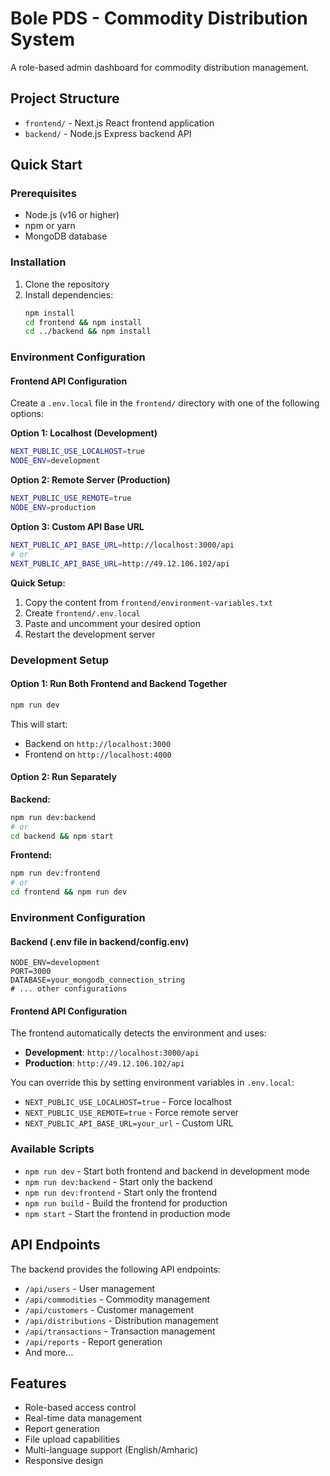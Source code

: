 # Bole PDS - Commodity Distribution System

A role-based admin dashboard for commodity distribution management.

## Project Structure

- `frontend/` - Next.js React frontend application
- `backend/` - Node.js Express backend API

## Quick Start

### Prerequisites

- Node.js (v16 or higher)
- npm or yarn
- MongoDB database

### Installation

1. Clone the repository
2. Install dependencies:
   ```bash
   npm install
   cd frontend && npm install
   cd ../backend && npm install
   ```

### Environment Configuration

#### Frontend API Configuration

Create a `.env.local` file in the `frontend/` directory with one of the following options:

**Option 1: Localhost (Development)**
```bash
NEXT_PUBLIC_USE_LOCALHOST=true
NODE_ENV=development
```

**Option 2: Remote Server (Production)**
```bash
NEXT_PUBLIC_USE_REMOTE=true
NODE_ENV=production
```

**Option 3: Custom API Base URL**
```bash
NEXT_PUBLIC_API_BASE_URL=http://localhost:3000/api
# or
NEXT_PUBLIC_API_BASE_URL=http://49.12.106.102/api
```

**Quick Setup:**
1. Copy the content from `frontend/environment-variables.txt`
2. Create `frontend/.env.local`
3. Paste and uncomment your desired option
4. Restart the development server

### Development Setup

#### Option 1: Run Both Frontend and Backend Together
```bash
npm run dev
```
This will start:
- Backend on `http://localhost:3000`
- Frontend on `http://localhost:4000`

#### Option 2: Run Separately

**Backend:**
```bash
npm run dev:backend
# or
cd backend && npm start
```

**Frontend:**
```bash
npm run dev:frontend
# or
cd frontend && npm run dev
```

### Environment Configuration

#### Backend (.env file in backend/config.env)
```
NODE_ENV=development
PORT=3000
DATABASE=your_mongodb_connection_string
# ... other configurations
```

#### Frontend API Configuration
The frontend automatically detects the environment and uses:
- **Development**: `http://localhost:3000/api`
- **Production**: `http://49.12.106.102/api`

You can override this by setting environment variables in `.env.local`:
- `NEXT_PUBLIC_USE_LOCALHOST=true` - Force localhost
- `NEXT_PUBLIC_USE_REMOTE=true` - Force remote server
- `NEXT_PUBLIC_API_BASE_URL=your_url` - Custom URL

### Available Scripts

- `npm run dev` - Start both frontend and backend in development mode
- `npm run dev:backend` - Start only the backend
- `npm run dev:frontend` - Start only the frontend
- `npm run build` - Build the frontend for production
- `npm start` - Start the frontend in production mode

## API Endpoints

The backend provides the following API endpoints:
- `/api/users` - User management
- `/api/commodities` - Commodity management
- `/api/customers` - Customer management
- `/api/distributions` - Distribution management
- `/api/transactions` - Transaction management
- `/api/reports` - Report generation
- And more...

## Features

- Role-based access control
- Real-time data management
- Report generation
- File upload capabilities
- Multi-language support (English/Amharic)
- Responsive design
